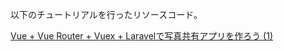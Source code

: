 以下のチュートリアルを行ったリソースコード。

[Vue + Vue Router + Vuex + Laravelで写真共有アプリを作ろう (1)](https://www.hypertextcandy.com/vue-laravel-tutorial-introduction/)

